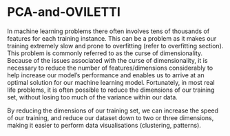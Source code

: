 # PCA-and-OVILETTI
In machine learning problems there often involves tens of thousands of features for each training instance. This can be a problem as it makes our training extremely slow and prone to overfitting (refer to overfitting section). This problem is commonly referred to as the curse of dimensionality.
Because of the issues associated with the curse of dimensionality, it is necessary to reduce the number of features/dimensions considerably to help increase our model’s performance and enables us to arrive at an optimal solution for our machine learning model. Fortunately, in most real life problems, it is often possible to reduce the dimensions of our training set, without losing too much of the variance within our data.

By reducing the dimensions of our training set, we can increase the speed of our training, and reduce our dataset down to two or three dimensions, making it easier to perform data visualisations (clustering, patterns).
